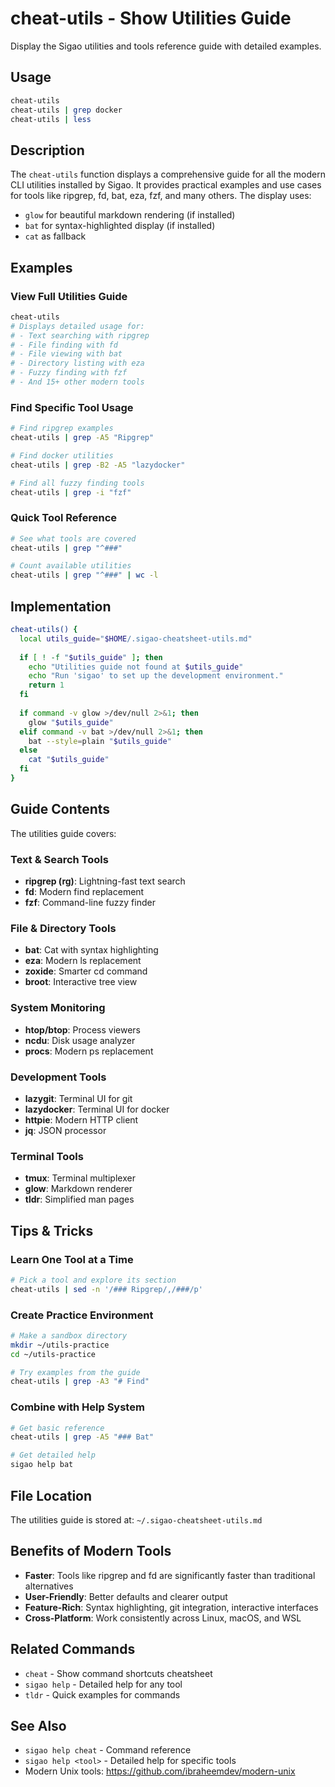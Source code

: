 # cheat-utils - Show Utilities Guide

Display the Sigao utilities and tools reference guide with detailed examples.

## Usage

```bash
cheat-utils
cheat-utils | grep docker
cheat-utils | less
```

## Description

The `cheat-utils` function displays a comprehensive guide for all the modern CLI utilities installed by Sigao. It provides practical examples and use cases for tools like ripgrep, fd, bat, eza, fzf, and many others. The display uses:
- `glow` for beautiful markdown rendering (if installed)
- `bat` for syntax-highlighted display (if installed)
- `cat` as fallback

## Examples

### View Full Utilities Guide
```bash
cheat-utils
# Displays detailed usage for:
# - Text searching with ripgrep
# - File finding with fd
# - File viewing with bat
# - Directory listing with eza
# - Fuzzy finding with fzf
# - And 15+ other modern tools
```

### Find Specific Tool Usage
```bash
# Find ripgrep examples
cheat-utils | grep -A5 "Ripgrep"

# Find docker utilities
cheat-utils | grep -B2 -A5 "lazydocker"

# Find all fuzzy finding tools
cheat-utils | grep -i "fzf"
```

### Quick Tool Reference
```bash
# See what tools are covered
cheat-utils | grep "^###"

# Count available utilities
cheat-utils | grep "^###" | wc -l
```

## Implementation

```bash
cheat-utils() {
  local utils_guide="$HOME/.sigao-cheatsheet-utils.md"
  
  if [ ! -f "$utils_guide" ]; then
    echo "Utilities guide not found at $utils_guide"
    echo "Run 'sigao' to set up the development environment."
    return 1
  fi
  
  if command -v glow >/dev/null 2>&1; then
    glow "$utils_guide"
  elif command -v bat >/dev/null 2>&1; then
    bat --style=plain "$utils_guide"
  else
    cat "$utils_guide"
  fi
}
```

## Guide Contents

The utilities guide covers:

### Text & Search Tools
- **ripgrep (rg)**: Lightning-fast text search
- **fd**: Modern find replacement
- **fzf**: Command-line fuzzy finder

### File & Directory Tools
- **bat**: Cat with syntax highlighting
- **eza**: Modern ls replacement
- **zoxide**: Smarter cd command
- **broot**: Interactive tree view

### System Monitoring
- **htop/btop**: Process viewers
- **ncdu**: Disk usage analyzer
- **procs**: Modern ps replacement

### Development Tools
- **lazygit**: Terminal UI for git
- **lazydocker**: Terminal UI for docker
- **httpie**: Modern HTTP client
- **jq**: JSON processor

### Terminal Tools
- **tmux**: Terminal multiplexer
- **glow**: Markdown renderer
- **tldr**: Simplified man pages

## Tips & Tricks

### Learn One Tool at a Time
```bash
# Pick a tool and explore its section
cheat-utils | sed -n '/### Ripgrep/,/###/p'
```

### Create Practice Environment
```bash
# Make a sandbox directory
mkdir ~/utils-practice
cd ~/utils-practice

# Try examples from the guide
cheat-utils | grep -A3 "# Find"
```

### Combine with Help System
```bash
# Get basic reference
cheat-utils | grep -A5 "### Bat"

# Get detailed help
sigao help bat
```

## File Location

The utilities guide is stored at: `~/.sigao-cheatsheet-utils.md`

## Benefits of Modern Tools

- **Faster**: Tools like ripgrep and fd are significantly faster than traditional alternatives
- **User-Friendly**: Better defaults and clearer output
- **Feature-Rich**: Syntax highlighting, git integration, interactive interfaces
- **Cross-Platform**: Work consistently across Linux, macOS, and WSL

## Related Commands

- `cheat` - Show command shortcuts cheatsheet
- `sigao help` - Detailed help for any tool
- `tldr` - Quick examples for commands

## See Also

- `sigao help cheat` - Command reference
- `sigao help <tool>` - Detailed help for specific tools
- Modern Unix tools: https://github.com/ibraheemdev/modern-unix